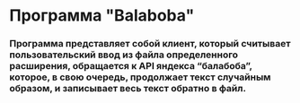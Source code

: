 # Программа "Balaboba"

### Программа представляет собой клиент, который считывает пользовательский ввод из файла определенного расширения, обращается к API яндекса “балабоба”, которое, в свою очередь, продолжает текст случайным образом, и записывает весь текст обратно в файл.

